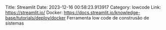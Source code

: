 Title: Streamlit
Date: 2023-12-16 00:58:23.913917
Category: lowcode
Link: https://streamlit.io/
Docker: https://docs.streamlit.io/knowledge-base/tutorials/deploy/docker
Ferramenta low code de construsão de sistemas
